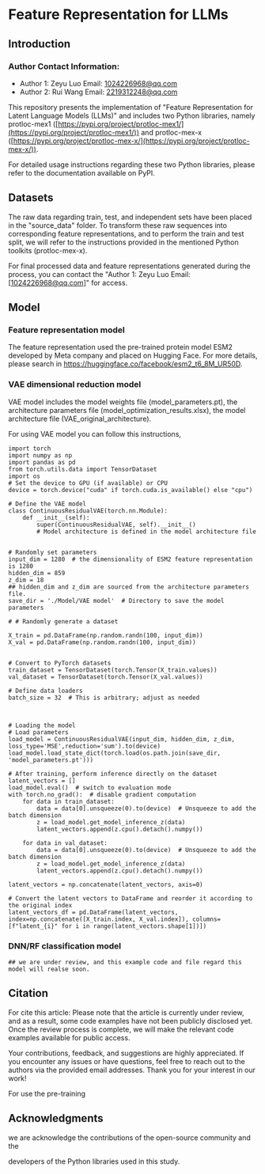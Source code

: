 # Feature Representation for LLMs

## Introduction

### **Author Contact Information:**

- Author 1: Zeyu Luo
  Email: 1024226968@qq.com
- Author 2: Rui Wang
  Email: 2219312248@qq.com

This repository presents the implementation of "Feature Representation for Latent Language Models (LLMs)" and includes two Python libraries, namely protloc-mex1 ([https://pypi.org/project/protloc-mex1/](https://pypi.org/project/protloc-mex1/)) and protloc-mex-x ([https://pypi.org/project/protloc-mex-x/](https://pypi.org/project/protloc-mex-x/)).

For detailed usage instructions regarding these two Python libraries, please refer to the documentation available on PyPI.

## Datasets

The raw data regarding train, test, and independent sets have been placed in the "source_data" folder. To transform these raw sequences into corresponding feature representations, and to perform the train and test split, we will refer to the instructions provided in the mentioned Python toolkits (protloc-mex-x). 

For final processed data and feature representations generated during the process, you can contact the "Author 1: Zeyu Luo Email: [1024226968@qq.com]" for access.

## Model

### Feature representation model

The feature representation used the pre-trained protein model ESM2 developed by Meta company and placed on Hugging Face. For more details, please search in https://huggingface.co/facebook/esm2_t6_8M_UR50D.  

### VAE dimensional reduction model 

VAE model includes the model weights file (model_parameters.pt), the architecture parameters file (model_optimization_results.xlsx), the model architecture file (VAE_original_architecture). 

For using VAE model you can follow this instructions,

```
import torch
import numpy as np
import pandas as pd
from torch.utils.data import TensorDataset
import os
# Set the device to GPU (if available) or CPU
device = torch.device("cuda" if torch.cuda.is_available() else "cpu")

# Define the VAE model
class ContinuousResidualVAE(torch.nn.Module):
    def __init__(self):
        super(ContinuousResidualVAE, self).__init__()
        # Model architecture is defined in the model architecture file


# Randomly set parameters
input_dim = 1280  # the dimensionality of ESM2 feature representation is 1280
hidden_dim = 859  
z_dim = 18  
## hidden_dim and z_dim are sourced from the architecture parameters file.
save_dir = './Model/VAE model'  # Directory to save the model parameters

# # Randomly generate a dataset

X_train = pd.DataFrame(np.random.randn(100, input_dim))
X_val = pd.DataFrame(np.random.randn(100, input_dim))


# Convert to PyTorch datasets
train_dataset = TensorDataset(torch.Tensor(X_train.values))
val_dataset = TensorDataset(torch.Tensor(X_val.values))

# Define data loaders
batch_size = 32  # This is arbitrary; adjust as needed



# Loading the model
# Load parameters
load_model = ContinuousResidualVAE(input_dim, hidden_dim, z_dim, loss_type='MSE',reduction='sum').to(device)
load_model.load_state_dict(torch.load(os.path.join(save_dir, 'model_parameters.pt')))

# After training, perform inference directly on the dataset
latent_vectors = []
load_model.eval()  # switch to evaluation mode
with torch.no_grad():  # disable gradient computation
    for data in train_dataset:
        data = data[0].unsqueeze(0).to(device)  # Unsqueeze to add the batch dimension
        z = load_model.get_model_inference_z(data)
        latent_vectors.append(z.cpu().detach().numpy())

    for data in val_dataset:
        data = data[0].unsqueeze(0).to(device)  # Unsqueeze to add the batch dimension
        z = load_model.get_model_inference_z(data)
        latent_vectors.append(z.cpu().detach().numpy())

latent_vectors = np.concatenate(latent_vectors, axis=0)

# Convert the latent vectors to DataFrame and reorder it according to the original index
latent_vectors_df = pd.DataFrame(latent_vectors, index=np.concatenate([X_train.index, X_val.index]), columns=[f"latent_{i}" for i in range(latent_vectors.shape[1])])

```

### DNN/RF classification model

```
## we are under review, and this example code and file regard this model will realse soon.
```



## Citation

For cite this article: Please note that the article is currently under review, and as a result, some code examples have not been publicly disclosed yet. Once the review process is complete, we will make the relevant code examples available for public access.

Your contributions, feedback, and suggestions are highly appreciated. If you encounter any issues or have questions, feel free to reach out to the authors via the provided email addresses. Thank you for your interest in our work!

For use the pre-training 

## Acknowledgments

we are acknowledge the contributions of the open-source community and the

developers of the Python libraries used in this study.
